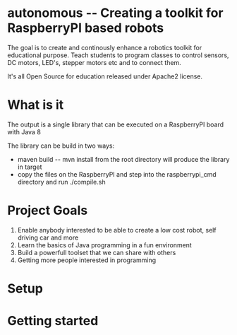 # autonomous -- Creating a toolkit for RaspberryPI based robots
The goal is to create and continously enhance a robotics toolkit for educational purpose. Teach students to program classes
to control sensors, DC motors, LED's, stepper motors etc and to connect them.

It's all Open Source for education released under Apache2 license.

# What is it
The output is a single library that can be executed on a RaspberryPI board with Java 8

The library can be build in two ways:
* maven build -- mvn install from the root directory will produce the library in target
* copy the files on the RaspberryPI and step into the raspberrypi_cmd directory and run ./compile.sh


# Project Goals
1) Enable anybody interested to be able to create a low cost robot, self driving car and more
2) Learn the basics of Java programming in a fun environment
3) Build a powerfull toolset that we can share with others
4) Getting more people interested in programming

# Setup

# Getting started
